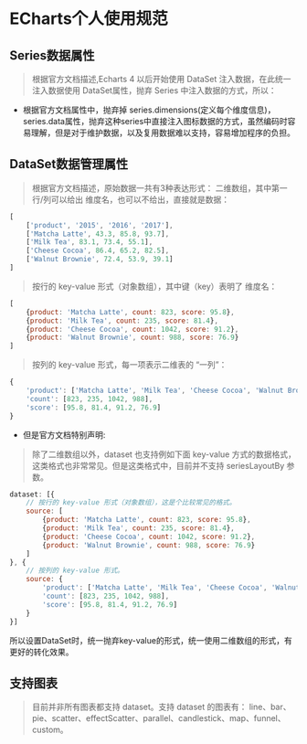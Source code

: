 # ECharts个人使用规范
## Series数据属性
> 根据官方文档描述,Echarts 4 以后开始使用 DataSet 注入数据，在此统一注入数据使用 DataSet属性，抛弃 Series 中注入数据的方式，所以：
* 根据官方文档属性中，抛弃掉 series.dimensions(定义每个维度信息)，series.data属性，抛弃这种series中直接注入图标数据的方式，虽然编码时容易理解，但是对于维护数据，以及复用数据难以支持，容易增加程序的负担。

## DataSet数据管理属性
> 根据官方文档描述，原始数据一共有3种表达形式：
> 二维数组，其中第一行/列可以给出 维度名，也可以不给出，直接就是数据：
```javascript
[
    ['product', '2015', '2016', '2017'],
    ['Matcha Latte', 43.3, 85.8, 93.7],
    ['Milk Tea', 83.1, 73.4, 55.1],
    ['Cheese Cocoa', 86.4, 65.2, 82.5],
    ['Walnut Brownie', 72.4, 53.9, 39.1]
]
```
> 按行的 key-value 形式（对象数组），其中键（key）表明了 维度名：
```javascript
[
    {product: 'Matcha Latte', count: 823, score: 95.8},
    {product: 'Milk Tea', count: 235, score: 81.4},
    {product: 'Cheese Cocoa', count: 1042, score: 91.2},
    {product: 'Walnut Brownie', count: 988, score: 76.9}
]
```
> 按列的 key-value 形式，每一项表示二维表的 “一列”：
```javascript
{
    'product': ['Matcha Latte', 'Milk Tea', 'Cheese Cocoa', 'Walnut Brownie'],
    'count': [823, 235, 1042, 988],
    'score': [95.8, 81.4, 91.2, 76.9]
}
```

* 但是官方文档特别声明:
> 除了二维数组以外，dataset 也支持例如下面 key-value 方式的数据格式，这类格式也非常常见。但是这类格式中，目前并不支持 seriesLayoutBy 参数。
```javascript
dataset: [{
    // 按行的 key-value 形式（对象数组），这是个比较常见的格式。
    source: [
        {product: 'Matcha Latte', count: 823, score: 95.8},
        {product: 'Milk Tea', count: 235, score: 81.4},
        {product: 'Cheese Cocoa', count: 1042, score: 91.2},
        {product: 'Walnut Brownie', count: 988, score: 76.9}
    ]
}, {
    // 按列的 key-value 形式。
    source: {
        'product': ['Matcha Latte', 'Milk Tea', 'Cheese Cocoa', 'Walnut Brownie'],
        'count': [823, 235, 1042, 988],
        'score': [95.8, 81.4, 91.2, 76.9]
    }
}]
```
所以设置DataSet时，统一抛弃key-value的形式，统一使用二维数组的形式，有更好的转化效果。

## 支持图表

> 目前并非所有图表都支持 dataset。支持 dataset 的图表有： line、bar、pie、scatter、effectScatter、parallel、candlestick、map、funnel、custom。
